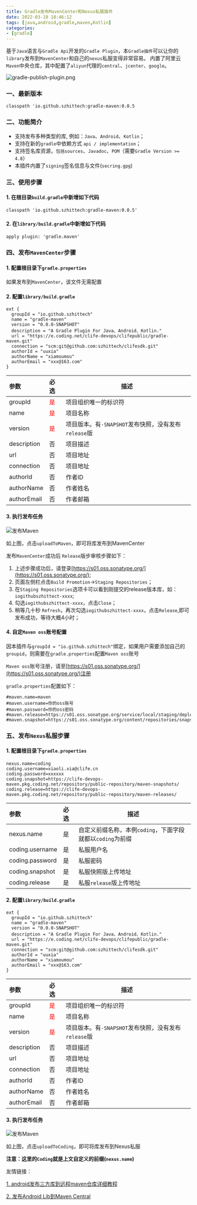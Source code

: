 ```yaml
---
title: Gradle发布MavenCenter和Nexus私服插件
date: 2022-03-10 18:46:12
tags: [java,android,gradle,maven,Kotlin]
categories:
- [gradle]
---
```



基于`Java`语言与`Gradle Api`开发的`Gradle Plugin`，本`Gradle插件`可以让你的`library`发布到`MavenCenter`和自己的`nexus`私服变得非常容易。
内置了阿里云`Maven`中央仓库，其中配置了`aliyun`代理的`central`、`jcenter`、`google`。

![gradle-publish-plugin.png](img/gradle-publish-plugin.png)

<!--more-->


### 一、最新版本

```
classpath 'io.github.szhittech:gradle-maven:0.0.5
```

### 二、功能简介

- 支持发布多种类型的库, 例如：`Java`、`Android`、`Kotlin`；
- 支持在新的`gradle`中依赖方式 `api / implementation`；
- 支持签名库资源，`包括sources`、`Javadoc`、`POM`（需要`Gradle Version >= 4.8`）
- 本插件内置了`signing`签名信息与文件(`secring.gpg`)

### 三、使用步骤

#### 1. 在根目录`build.gradle`中新增如下代码

```
classpath 'io.github.szhittech:gradle-maven:0.0.5'

```

#### 2. 在`library/build.gradle`中新增如下代码

```
apply plugin: 'gradle.maven'
```

### 四、发布`MavenCenter`步骤

#### 1. 配置根目录下`gradle.properties`

如果发布到`MavenCenter`，该文件无需配置

#### 2. 配置`library/build.gradle`

```
ext {
  groupId = "io.github.szhittech"
  name = "gradle-maven"
  version = "0.0.0-SNAPSHOT"
  description = "A Gradle Plugin For Java、Android、Kotlin."
  url = "https://e.coding.net/clife-devops/clifepublic/gradle-maven.git"
  connection = "scm:git@github.com:szhittech/clifesdk.git"
  authorId = "uuxia"
  authorName = "xiamoumou"
  authorEmail = "xxx@163.com"
}

```

| 参数          | 必选                         | 描述                                   |
|:------------|:---------------------------|--------------------------------------|
| groupId     | <font color='red'>是</font> | 项目组织唯一的标识符                           |
| name        | <font color='red'>是</font> | 项目名称                                 |
| version     | <font color='red'>是</font> | 项目版本。有`-SNAPSHOT`发布快照，没有发布`release`版 |
| description | 否                          | 项目描述                                 |
| url         | 否                          | 项目地址                                 |
| connection  | 否                          | 项目地址                                 |
| authorId    | 否                          | 作者ID                                 |
| authorName  | 否                          | 作者姓名                                 |
| authorEmail | 否                          | 作者邮箱                                 |

#### 3. 执行发布任务

![发布Maven](img/maven.jpg)

如上图，点击`uploadToMaven`，即可将库发布到MavenCenter

发布`MavenCenter`成功后 `Release`版步审核步骤如下：
1. 上述步骤成功后，请登录[https://s01.oss.sonatype.org/](https://s01.oss.sonatype.org/);
2. 页面左侧栏点击`Build Promotion`->`Staging Repositories`；
3. 在`Staging Repositories`选项卡可以看到刚提交的release版本库，如：`iogithubszhittect-xxxx`;
4. 勾选`iogithubszhittect-xxxx`，点击`Close`；
5. 稍等几十秒 `Refresh`，再次勾选`iogithubszhittect-xxxx`，点击`Release`,即可发布成功，等待大概4小时；

#### 4. 自定`Maven oss`账号配置

因本插件与`groupId = "io.github.szhittech"`绑定，如果用户需要添加自己的`groupid`，则需要在`gradle.properties`配置`Maven oss`账号

`Maven oss`账号注册，请至[https://s01.oss.sonatype.org/](https://s01.oss.sonatype.org/)注册

`gradle.properties`配置如下：


```
#maven.name=maven
#maven.username=你的oss账号
#maven.password=你的oss密码
#maven.release=https://s01.oss.sonatype.org/service/local/staging/deploy/maven2/
#maven.snapshot=https://s01.oss.sonatype.org/content/repositories/snapshots/

```

### 五、发布`Nexus`私服步骤

#### 1. 配置根目录下`gradle.properties`

```
nexus.name=coding
coding.username=xiaoli.xia@clife.cn
coding.password=xxxxxx
coding.snapshot=https://clife-devops-maven.pkg.coding.net/repository/public-repository/maven-snapshots/
coding.release=https://clife-devops-maven.pkg.coding.net/repository/public-repository/maven-releases/
```

| 参数             | 必选  | 描述                                   |
|:---------------|:----|--------------------------------------|
| nexus.name     | 是   | 自定义前缀名称，本例`coding`，下面字段就都以`coding`为前缀 |
| coding.username | 是   | 私服用户名                                |
| coding.password | 是   | 私服密码                                 |
| coding.snapshot | 是   | 私服快照版上传地址                            |
| coding.release  | 是   | 私服`release`版上传地址                     |


#### 2. 配置`library/build.gradle`

```
ext {
  groupId = "io.github.szhittech"
  name = "gradle-maven"
  version = "0.0.0-SNAPSHOT"
  description = "A Gradle Plugin For Java、Android、Kotlin."
  url = "https://e.coding.net/clife-devops/clifepublic/gradle-maven.git"
  connection = "scm:git@github.com:szhittech/clifesdk.git"
  authorId = "uuxia"
  authorName = "xiamoumou"
  authorEmail = "xxx@163.com"
}

```

| 参数          | 必选                         | 描述                                   |
|:------------|:---------------------------|--------------------------------------|
| groupId     | <font color='red'>是</font> | 项目组织唯一的标识符                           |
| name        | <font color='red'>是</font> | 项目名称                                 |
| version     | <font color='red'>是</font> | 项目版本。有`-SNAPSHOT`发布快照，没有发布`release`版 |
| description | 否                          | 项目描述                                 |
| url         | 否                          | 项目地址                                 |
| connection  | 否                          | 项目地址                                 |
| authorId    | 否                          | 作者ID                                 |
| authorName  | 否                          | 作者姓名                                 |
| authorEmail | 否                          | 作者邮箱                                 |

#### 3. 执行发布任务

![发布Maven](img/nexus.jpg)

如上图，点击`uploadToCoding`，即可将库发布到Nexus私服

**注意：这里的`Coding`就是上文自定义的前缀(`nexus.name`)**


友情链接：


[1. android发布三方库到远程maven仓库详细教程](https://blog.csdn.net/zyw0101/article/details/120670836?utm_medium=distribute.pc_aggpage_search_result.none-task-blog-2~aggregatepage~first_rank_ecpm_v1~rank_v31_ecpm-2-120670836.pc_agg_new_rank&utm_term=android%E5%8F%91%E5%B8%83maven&spm=1000.2123.3001.4430)

[2. 发布Android Lib到Maven Central](https://mp.weixin.qq.com/s/FVR6_zMp5DxO5N4ptVuA6g)
